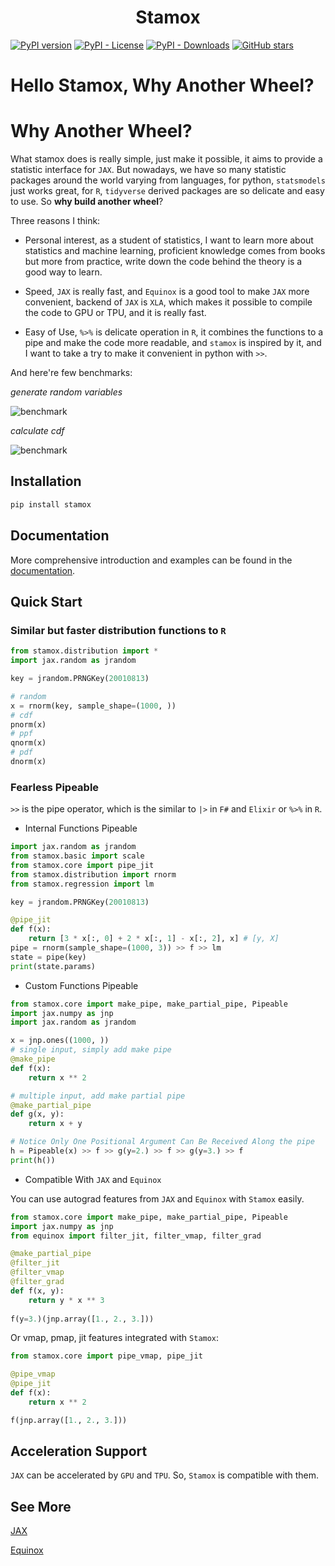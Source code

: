 <h1 align='center'>Stamox</h1>

[![PyPI version](https://badge.fury.io/py/stamox.svg)](https://badge.fury.io/py/stamox)
[![PyPI - License](https://img.shields.io/pypi/l/stamox)](https://pypi.org/project/stamox/)
[![PyPI - Downloads](https://img.shields.io/pypi/dm/stamox)](https://pypi.org/project/stamox/)
[![GitHub stars](https://img.shields.io/github/stars/jiayaobo/stamox)]()

# Hello Stamox, Why Another Wheel?


# Why Another Wheel?

What stamox does is really simple, just make it possible, it aims to provide a statistic interface for `JAX`. But nowadays, we have so many statistic packages around the world varying from languages, for python, `statsmodels` just works great, for `R`, `tidyverse` derived packages are so delicate and easy to use. So **why build another wheel**?

Three reasons I think:

* Personal interest, as a student of statistics, I want to learn more about statistics and machine learning, proficient knowledge comes from books but more from practice, write down the code behind the theory is a good way to learn.

* Speed, `JAX` is really fast, and `Equinox` is a good tool to make `JAX` more convenient, backend of `JAX` is `XLA`, which makes it possible to compile the code to GPU or TPU, and it is really fast.

* Easy of Use, `%>%` is delicate operation in `R`, it combines the functions to a pipe and make the code more readable, and `stamox` is inspired by it, and I want to take a try to make it convenient in python with `>>`.

And here're few benchmarks:

*generate random variables*

![benchmark](./benchmark/benchmark1.png)

*calculate cdf*

![benchmark](./benchmark/benchmark2.png)

## Installation

```bash
pip install stamox
```

## Documentation

More comprehensive introduction and examples can be found in the [documentation](https://jiayaobo.github.io/stamox/).

## Quick Start

### Similar but faster distribution functions to `R`

```python
from stamox.distribution import *
import jax.random as jrandom

key = jrandom.PRNGKey(20010813)

# random
x = rnorm(key, sample_shape=(1000, ))
# cdf
pnorm(x)
# ppf
qnorm(x)
# pdf
dnorm(x)
```

### Fearless Pipeable

`>>` is the pipe operator, which is the similar to `|>` in `F#` and `Elixir` or `%>%` in `R`.

* Internal Functions Pipeable

```python
import jax.random as jrandom
from stamox.basic import scale
from stamox.core import pipe_jit
from stamox.distribution import rnorm
from stamox.regression import lm

key = jrandom.PRNGKey(20010813)

@pipe_jit
def f(x):
    return [3 * x[:, 0] + 2 * x[:, 1] - x[:, 2], x] # [y, X]
pipe = rnorm(sample_shape=(1000, 3)) >> f >> lm
state = pipe(key)
print(state.params)
```

* Custom Functions Pipeable

```python
from stamox.core import make_pipe, make_partial_pipe, Pipeable
import jax.numpy as jnp
import jax.random as jrandom

x = jnp.ones((1000, ))
# single input, simply add make pipe
@make_pipe
def f(x):
    return x ** 2

# multiple input, add make partial pipe
@make_partial_pipe
def g(x, y):
    return x + y

# Notice Only One Positional Argument Can Be Received Along the pipe
h = Pipeable(x) >> f >> g(y=2.) >> f >> g(y=3.) >> f
print(h())
```

* Compatible With `JAX` and `Equinox`

You can use autograd features from `JAX` and `Equinox` with `Stamox` easily.

```python
from stamox.core import make_pipe, make_partial_pipe, Pipeable
import jax.numpy as jnp
from equinox import filter_jit, filter_vmap, filter_grad

@make_partial_pipe
@filter_jit
@filter_vmap
@filter_grad
def f(x, y):
    return y * x ** 3
       
f(y=3.)(jnp.array([1., 2., 3.]))
```

Or vmap, pmap, jit features integrated with `Stamox`:

```python
from stamox.core import pipe_vmap, pipe_jit

@pipe_vmap
@pipe_jit
def f(x):
    return x ** 2

f(jnp.array([1., 2., 3.]))
```

## Acceleration Support

`JAX` can be accelerated by `GPU` and `TPU`. So, `Stamox` is compatible with them.

## See More

[JAX](https://github.com/google/jax)

[Equinox](https://github.com/patrick-kidger/equinox#readme)